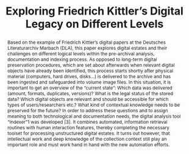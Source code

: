 ---
abstract: 'Based on the example of Friedrich Kittler’s digital papers at the Deutsches
  Literaturarchiv Marbach (DLA), this paper explores digital estates and their challenges
  on different logical levels within the pre-archival analysis, documentation and
  indexing process. As opposed to long-term digital preservation procedures, which
  are set about afterwards when relevant digital objects have already been identified,
  this process starts shortly after physical material (computers, hard drives, disks…)
  is delivered to the archive and has been ingested and safeguarded into volume image
  files. In this situation, it is important to get an overview of the “current state”:
  Which data was delivered (amount, formats, duplicates, versions)? What is the legal
  status of the stored data? Which digital objects are relevant and should be accessible
  for which types of users/researchers etc.? What kind of contextual knowledge needs
  to be preserved for the future? In order to address these questions and to assign
  meaning to both technological and documentation needs, the digital analysis tool
  “Indexer”1 was developed [3]. It combines automated, information retrieval routines
  with human interaction features, thereby completing the necessary toolset for processing
  unstructured digital estates. It turns out however, that intellectual work and deep
  knowledge of the collection context still play an important role and must work hand
  in hand with the new automation efforts.'
creators:
- Enge, Jürgen
- Kramski, Heinz Werner
date: null
document_url: https://services.phaidra.univie.ac.at/api/object/o:502853/download
grand_parent: iPRES
institutions: []
keywords: []
landing_page_url: https://phaidra.univie.ac.at/o:502853
language: eng
layout: publication
license: CC BY-NC-SA 3.0 AT
notes_url: null
parent: iPRES 2016
publication_type: paper
size: 1467609
slides_url: null
source_name: iPRES
title: Exploring Friedrich Kittler’s Digital Legacy on Different Levels
year: 2016
---